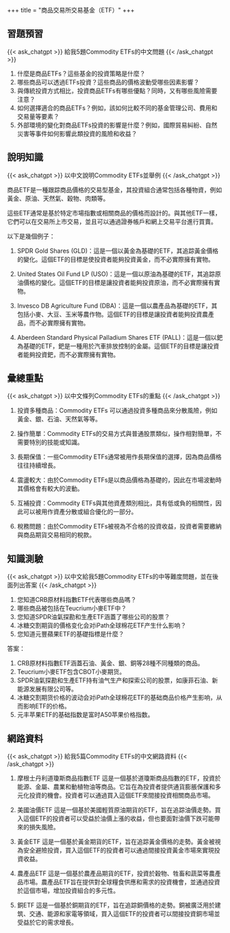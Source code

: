 +++
title = "商品交易所交易基金（ETF）"
+++
## 習題預習
{{< ask_chatgpt >}}
給我5題Commodity ETFs的中文問題
{{< /ask_chatgpt >}}



1. 什麼是商品ETFs？這些基金的投資策略是什麼？
2. 哪些商品可以透過ETFs投資？這些商品的價格波動受哪些因素影響？
3. 與傳統投資方式相比，投資商品ETFs有哪些優點？同時，又有哪些風險需要注意？
4. 如何選擇適合的商品ETFs？例如，該如何比較不同的基金管理公司、費用和交易量等要素？
5. 外部環境的變化對商品ETFs投資的影響是什麼？例如，國際貿易糾紛、自然災害等事件如何影響此類投資的風險和收益？   

## 說明知識
{{< ask_chatgpt >}}
以中文說明Commodity ETFs並舉例
{{< /ask_chatgpt >}}



商品ETF是一種跟踪商品價格的交易型基金，其投資組合通常包括各種物資，例如黃金、原油、天然氣、穀物、肉類等。

這些ETF通常是基於特定市場指數或相關商品的價格而設計的。與其他ETF一樣，它們可以在交易所上市交易，並且可以通過證券帳戶和網上交易平台進行買賣。

以下是幾個例子：

1. SPDR Gold Shares (GLD)：這是一個以黃金為基礎的ETF，其追踪黃金價格的變化。這個ETF的目標是使投資者能夠投資黃金，而不必實際擁有實物。

2. United States Oil Fund LP (USO)：這是一個以原油為基礎的ETF，其追踪原油價格的變化。這個ETF的目標是讓投資者能夠投資原油，而不必實際擁有實物。

3. Invesco DB Agriculture Fund (DBA)：這是一個以農產品為基礎的ETF，其包括小麥、大豆、玉米等農作物。這個ETF的目標是讓投資者能夠投資農產品，而不必實際擁有實物。

4. Aberdeen Standard Physical Palladium Shares ETF (PALL)：這是一個以鈀為基礎的ETF，鈀是一種用於汽車排放控制的金屬。這個ETF的目標是讓投資者能夠投資鈀，而不必實際擁有實物。   

## 彙總重點
{{< ask_chatgpt >}}
以中文條列Commodity ETFs的重點
{{< /ask_chatgpt >}}



1. 投資多種商品：Commodity ETFs 可以通過投資多種商品來分散風險，例如黃金、銀、石油、天然氣等等。

2. 操作簡單：Commodity ETFs的交易方式與普通股票類似，操作相對簡單，不需要特別的技能或知識。

3. 長期保值：一些Commodity ETFs通常被用作長期保值的選擇，因為商品價格往往持續增長。

4. 震盪較大：由於Commodity ETFs是以商品價格為基礎的，因此在市場波動時其價格會有較大的波動。

5. 互補投資：Commodity ETFs與其他資產類別相比，具有低或負的相關性，因此可以被用作資產分散或組合優化的一部分。

6. 稅務問題：由於Commodity ETFs被視為不合格的投資收益，投資者需要繳納與商品期貨交易相同的稅款。   

## 知識測驗
{{< ask_chatgpt >}}
以中文給我5題Commodity ETFs的中等難度問題，並在後面列出答案
{{< /ask_chatgpt >}}



1. 您知道CRB原材料指數ETF代表哪些商品嗎？ 
2. 哪些商品被包括在Teucrium小麥ETF中？ 
3. 您知道SPDR油氣探勘和生產ETF涵蓋了哪些公司的股票？ 
4. 冰糖交割期貨的價格变化会对iPath全球棉花ETF产生什么影响？ 
5. 您知道元豐蘋果ETF的基礎指標是什麼？

答案：
1. CRB原材料指數ETF涵蓋石油、黃金、銀、銅等28種不同種類的商品。 
2. Teucrium小麥ETF包含CBOT小麥期货。 
3. SPDR油氣探勘和生產ETF持有油气生产和探索公司的股票，如康菲石油、新能源发展有限公司等。 
4. 冰糖交割期货价格的波动会对iPath全球棉花ETF的基础商品价格产生影响，从而影响ETF的价格。 
5. 元丰苹果ETF的基础指数是富时A50苹果价格指数。   

## 網路資料
{{< ask_chatgpt >}}
給我5篇Commodity ETFs的中文網路資料
{{< /ask_chatgpt >}}



1. 摩根士丹利道瓊斯商品指數ETF
這是一個基於道瓊斯商品指數的ETF，投資於能源、金屬、農業和動植物油等商品。它旨在為投資者提供通貨膨脹保護和多元化投資的機會。投資者可以通過買入這個ETF來間接投資相關商品市場。

2. 美國油價ETF
這是一個基於美國輕質原油期貨的ETF，旨在追踪油價走勢。買入這個ETF的投資者可以受益於油價上漲的收益，但也要面對油價下跌可能帶來的損失風險。

3. 黃金ETF
這是一個基於黃金期貨的ETF，旨在追踪黃金價格的走勢。黃金被視為安全避險投資，買入這個ETF的投資者可以通過間接投資黃金市場來實現投資收益。

4. 農產品ETF
這是一個基於農產品期貨的ETF，投資於穀物、牲畜和蔬菜等農產品市場。農產品ETF旨在提供對全球糧食供應和需求的投資機會，並通過投資於這個市場，增加投資組合的多元性。

5. 銅ETF
這是一個基於銅期貨的ETF，旨在追踪銅價格的走勢。銅被廣泛用於建筑、交通、能源和家電等領域，買入這個ETF的投資者可以間接投資銅市場並受益於它的需求增長。   

